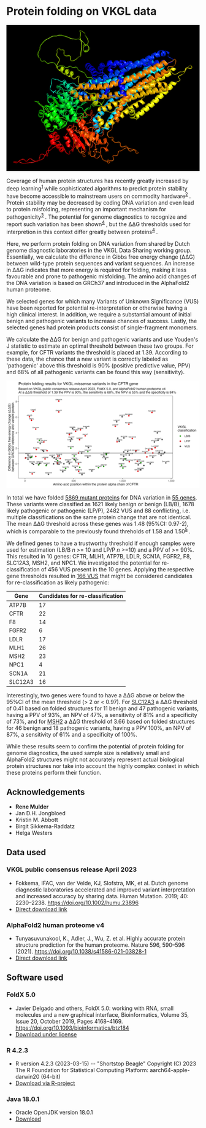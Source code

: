 # Protein folding on VKGL data
![Protein structure example of the CFTR gene](img/pymol-cftr-small.png)

Coverage of human protein structures has recently greatly increased by deep learning<sup>[1](https://www.nature.com/articles/s41586-021-03819-2) </sup> while sophisticated algorithms to predict protein stability have become accessible to mainstream users on commodity hardware<sup>[2](https://doi.org/10.1093/bioinformatics/btz184) </sup>.
Protein stability may be decreased by coding DNA variation and even lead to protein misfolding, representing an important mechanism for pathogenicity<sup>[3](https://pubs.acs.org/doi/10.1021/jacs.5b03743) </sup>.
The potential for genome diagnostics to recognize and report such variation has been shown<sup>[4](https://genomemedicine.biomedcentral.com/articles/10.1186/s13073-022-01082-2) </sup>, but the ΔΔG thresholds used for interpretion in this context differ greatly between proteins<sup>[4](https://doi.org/10.1186/1471-2105-10-S8-S8) </sup>.

Here, we perform protein folding on DNA variation from shared by Dutch genome diagnostic laboratories in the VKGL Data Sharing working group.
Essentially, we calculate the difference in Gibbs free energy change (ΔΔG) between wild-type protein sequences and variant sequences.
An increase in ΔΔG indicates that more energy is required for folding, making it less favourable and prone to pathogenic misfolding.
The amino acid changes of the DNA variation is based on GRCh37 and introduced in the AlphaFold2 human proteome.

We selected genes for which many Variants of Unknown Significance (VUS) have been reported for potential re-interpretation or otherwise having a high clinical interest.
In addition, we require a substantial amount of initial benign and pathogenic variants to increase chances of success.
Lastly, the selected genes had protein products consist of single-fragment monomers.

We calculate the ΔΔG for benign and pathogenic variants and use Youden's J statistic to estimate an optimal threshold between these two groups.
For example, for CFTR variants the threshold is placed at 1.39.
According to these data, the chance that a new variant is correctly labeled as 'pathogenic' above this threshold is 90% (positive predictive value, PPV) and 68% of all pathogenic variants can be found this way (sensitivity).

![CFTR folding on VKGL variants](img/ddg_vkgl_CFTR.png)

In total we have folded [5869 mutant proteins](out/all_folded_variants.txt) for DNA variation in [55 genes](out/ddg_vkgl_gene_results.txt).
These variants were classified as 1621 likely benign or benign (LB/B), 1678 likely pathogenic or pathogenic (LP/P), 2482 VUS and 88 conflicting, i.e. multiple classifications on the same protein change that are not identical.
The mean ΔΔG threshold across these genes was 1.48 (95%CI: 0.97-2), which is comparable to the previously found threholds of 1.58 and 1.50<sup>[5](https://www.nature.com/articles/s41598-020-72404-w) </sup>.

We defined genes to have a trustworthy threshold if enough samples were used for estimation (LB/B _n_ >= 10 and LP/P _n_ >=10) and a PPV of >= 90%.
This resulted in 10 genes: CFTR, MLH1, ATP7B, LDLR, SCN1A, FGFR2, F8, SLC12A3, MSH2, and NPC1.
We investigated the potential for re-classification of 456 VUS present in the 10 genes.
Applying the respective gene thresholds resulted in [166 VUS](out/vus_lp_candidates.txt) that might be considered candidates for re-classification as likely pathogenic:

| Gene    | Candidates for re-classification |
|---------|----------------------------------|
| ATP7B   | 17                               |
| CFTR    | 22                               |
| F8      | 14                               |
| FGFR2   | 6                                |
| LDLR    | 17                               |
| MLH1    | 26                               |
| MSH2    | 23                               |
| NPC1    | 4                                |
| SCN1A   | 21                               |
| SLC12A3 | 16                               |

Interestingly, two genes were found to have a ΔΔG above or below the 95%CI of the mean threshold (> 2 or < 0.97).
For [SLC12A3](out/ddg_vkgl_SLC12A3.pdf) a ΔΔG threshold of 0.41 based on folded structures for 11 benign and 47 pathogenic variants, having a PPV of 93%, an NPV of 47%, a sensitivity of 81% and a specificity of 73%, and
for [MSH2](out/ddg_vkgl_MSH2.pdf) a ΔΔG threshold of 3.66 based on folded structures for 46 benign and 18 pathogenic variants, having a PPV 100%, an NPV of 87%, a sensitivity of 61% and a specificity of 100%.

While these results seem to confirm the potential of protein folding for genome diagnostics, the used sample size is relatively small and AlphaFold2 structures might not accurately represent actual biological protein structures nor take into account the highly complex context in which these proteins perform their function.

## Acknowledgements
* __Rene Mulder__
* Jan D.H. Jongbloed
* Kristin M. Abbott
* Birgit Sikkema-Raddatz
* Helga Westers

## Data used

### VKGL public consensus release April 2023
* Fokkema, IFAC, van der Velde, KJ, Slofstra, MK, et al. Dutch genome diagnostic laboratories accelerated and improved variant interpretation and increased accuracy by sharing data. Human Mutation. 2019; 40: 2230–2238. https://doi.org/10.1002/humu.23896
* [Direct download link](https://downloads.molgeniscloud.org/downloads/VKGL/VKGL_public_consensus_202304.tsv)

### AlphaFold2 human proteome v4
* Tunyasuvunakool, K., Adler, J., Wu, Z. et al. Highly accurate protein structure prediction for the human proteome. Nature 596, 590–596 (2021). https://doi.org/10.1038/s41586-021-03828-1
* [Direct download link](https://ftp.ebi.ac.uk/pub/databases/alphafold/latest/UP000005640_9606_HUMAN_v4.tar)

## Software used

### FoldX 5.0
* Javier Delgado and others, FoldX 5.0: working with RNA, small molecules and a new graphical interface, Bioinformatics, Volume 35, Issue 20, October 2019, Pages 4168–4169. https://doi.org/10.1093/bioinformatics/btz184
* [Download under license](https://foldxsuite.crg.eu)

### R 4.2.3
* R version 4.2.3 (2023-03-15) -- "Shortstop Beagle"
  Copyright (C) 2023 The R Foundation for Statistical Computing
  Platform: aarch64-apple-darwin20 (64-bit)
* [Download via R-project](https://www.r-project.org)

### Java 18.0.1
* Oracle OpenJDK version 18.0.1
* [Download](https://www.oracle.com/java/technologies/downloads)
